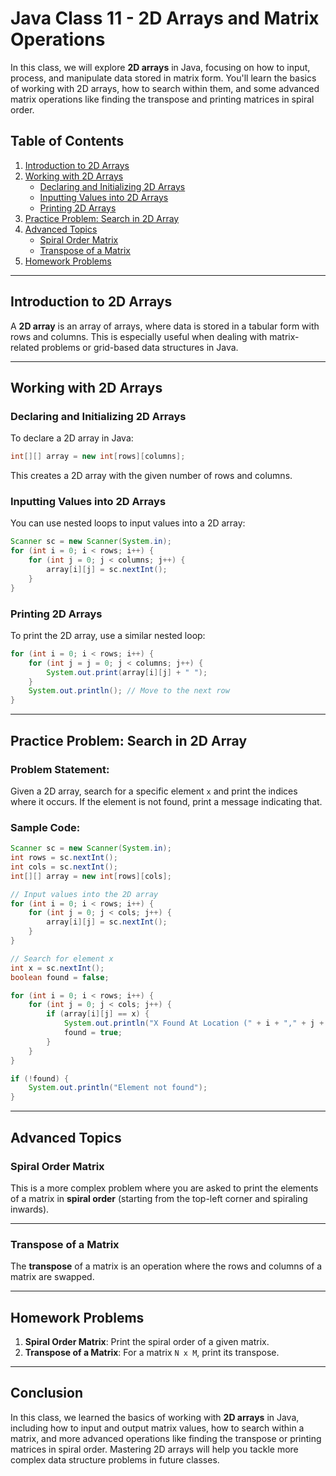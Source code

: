 # Java Class 11 - 2D Arrays and Matrix Operations

In this class, we will explore **2D arrays** in Java, focusing on how to input, process, and manipulate data stored in matrix form. You'll learn the basics of working with 2D arrays, how to search within them, and some advanced matrix operations like finding the transpose and printing matrices in spiral order.

## Table of Contents
1. [Introduction to 2D Arrays](#introduction-to-2d-arrays)
2. [Working with 2D Arrays](#working-with-2d-arrays)
   - [Declaring and Initializing 2D Arrays](#declaring-and-initializing-2d-arrays)
   - [Inputting Values into 2D Arrays](#inputting-values-into-2d-arrays)
   - [Printing 2D Arrays](#printing-2d-arrays)
3. [Practice Problem: Search in 2D Array](#practice-problem-search-in-2d-array)
4. [Advanced Topics](#advanced-topics)
   - [Spiral Order Matrix](#spiral-order-matrix)
   - [Transpose of a Matrix](#transpose-of-a-matrix)
5. [Homework Problems](#homework-problems)

---

## Introduction to 2D Arrays
A **2D array** is an array of arrays, where data is stored in a tabular form with rows and columns. This is especially useful when dealing with matrix-related problems or grid-based data structures in Java.

---

## Working with 2D Arrays

### Declaring and Initializing 2D Arrays
To declare a 2D array in Java:
```java
int[][] array = new int[rows][columns];
```
This creates a 2D array with the given number of rows and columns.

### Inputting Values into 2D Arrays
You can use nested loops to input values into a 2D array:
```java
Scanner sc = new Scanner(System.in);
for (int i = 0; i < rows; i++) {
    for (int j = 0; j < columns; j++) {
        array[i][j] = sc.nextInt();
    }
}
```

### Printing 2D Arrays
To print the 2D array, use a similar nested loop:
```java
for (int i = 0; i < rows; i++) {
    for (int j = j = 0; j < columns; j++) {
        System.out.print(array[i][j] + " ");
    }
    System.out.println(); // Move to the next row
}
```

---

## Practice Problem: Search in 2D Array
### Problem Statement:
Given a 2D array, search for a specific element `x` and print the indices where it occurs. If the element is not found, print a message indicating that.

### Sample Code:
```java
Scanner sc = new Scanner(System.in);
int rows = sc.nextInt();
int cols = sc.nextInt();
int[][] array = new int[rows][cols];

// Input values into the 2D array
for (int i = 0; i < rows; i++) {
    for (int j = 0; j < cols; j++) {
        array[i][j] = sc.nextInt();
    }
}

// Search for element x
int x = sc.nextInt();
boolean found = false;

for (int i = 0; i < rows; i++) {
    for (int j = 0; j < cols; j++) {
        if (array[i][j] == x) {
            System.out.println("X Found At Location (" + i + "," + j + ")");
            found = true;
        }
    }
}

if (!found) {
    System.out.println("Element not found");
}
```

---

## Advanced Topics

### Spiral Order Matrix
This is a more complex problem where you are asked to print the elements of a matrix in **spiral order** (starting from the top-left corner and spiraling inwards).

---

### Transpose of a Matrix
The **transpose** of a matrix is an operation where the rows and columns of a matrix are swapped.

---

## Homework Problems
1. **Spiral Order Matrix**: Print the spiral order of a given matrix.
2. **Transpose of a Matrix**: For a matrix `N x M`, print its transpose.

---

## Conclusion

In this class, we learned the basics of working with **2D arrays** in Java, including how to input and output matrix values, how to search within a matrix, and more advanced operations like finding the transpose or printing matrices in spiral order. Mastering 2D arrays will help you tackle more complex data structure problems in future classes.